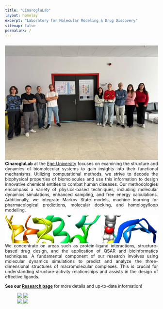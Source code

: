 ```yaml
---
title: "CinarogluLab"
layout: homelay
excerpt: "Laboratory for Molecular Modeling & Drug Discovery"
sitemap: false
permalink: /
---
```


  
<div style="display: flex; flex-direction: column; align-items: flex-start;">
  <div style="text-align: justify;">
    <img src="https://github.com/CinarogluLab/cinaroglulab.github.io/blob/main/images/groupphoto1.jpg" alt="Group Photo" style="width: 100%; height: auto; margin-top: 10px;">
  <b>CinarogluLab</b> at the <a href="https://ege.edu.tr/">Ege University</a> focuses on examining the structure and dynamics of biomolecular systems to gain insights into their functional mechanisms. Utilizing computational methods, we strive to decode the biophysical properties of biomolecules and use this information to design innovative chemical entities to combat human diseases. Our methodologies encompass a variety of physics-based techniques, including molecular dynamics simulations, enhanced sampling, and free energy calculations. Additionally, we integrate Markov State models, machine learning for pharmacological predictions, molecular docking, and homology/loop modelling.
</div>
  <img src="https://raw.githubusercontent.com/CinarogluLab/cinaroglulab.github.io/main/images/images-0006.png" alt="Biomolecular Dynamics" style="width: 100%; height: auto; margin-top: 10px;">
<div style="text-align: justify;">
  We concentrate on areas such as protein-ligand interactions, structure-based drug design, and the application of QSAR and bioinformatics techniques. A fundamental component of our research involves using molecular dynamics simulations to predict and analyze the three-dimensional structures of macromolecular complexes. This is crucial for understanding structure-activity relationships and assists in the design of effective ligands.
</div>
</div>


<b>See our [Research page](research)</b> for more details and up-to-date information!


<figure class="fourth">
  <a href="https://ege.edu.tr/"> <img src="{{ site.url }}{{ site.baseurl }}/images/logopic/ege.png" style="width: 100px"> </a>
  <a href="https://biyomuhendislik.ege.edu.tr/"> <img src="{{ site.url }}{{ site.baseurl }}/images/logopic/biyo.jpeg" style="width: 100px"> </a>
  <br>
  <a href="https://www.truba.gov.tr/"> <img src="{{ site.url }}{{ site.baseurl }}/images/logopic/truba_logo.png" style="height: 75px"> </a>
  <a href="https://www.uhem.itu.edu.tr/"> <img src="{{ site.url }}{{ site.baseurl }}/images/logopic/uhem_logo.png" style="height: 75px"> </a>
</figure>
